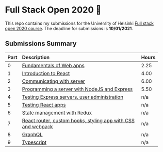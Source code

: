 # Full Stack Open 2020 🚀

This repo contains my submissions for the University of Helsinki [Full stack
open 2020 course](https://fullstackopen.com/en/). The deadline for submissions
is **10/01/2021**.

## Submissions Summary

| Part | Description                                                                                        | Hours |
| :--- | :------------------------------------------------------------------------------------------------- | :---- |
| 0    | [Fundamentals of Web apps](https://fullstackopen.com/en/part0)                                     | 2.25  |
| 1    | [Introduction to React](https://fullstackopen.com/en/part1)                                        | 4.00  |
| 2    | [Communicating with server](https://fullstackopen.com/en/part2)                                    | 6.00  |
| 3    | [Programming a server with NodeJS and Express](https://fullstackopen.com/en/part3)                 | 5.50  |
| 4    | [Testing Express servers, user administration](https://fullstackopen.com/en/part4)                 | n/a   |
| 5    | [Testing React apps](https://fullstackopen.com/en/part5)                                           | n/a   |
| 6    | [State management with Redux](https://fullstackopen.com/en/part6)                                  | n/a   |
| 7    | [React router, custom hooks, styling app with CSS and webpack](https://fullstackopen.com/en/part7) | n/a   |
| 8    | [GraphQL](https://fullstackopen.com/en/part8)                                                      | n/a   |
| 9    | [Typescript](https://fullstackopen.com/en/part9)                                                   | n/a   |
